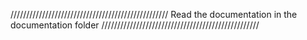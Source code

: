 //////////////////////////////////////////////////
Read the documentation in the documentation folder
//////////////////////////////////////////////////
